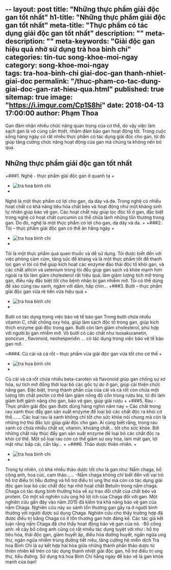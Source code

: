 --
layout: post
title: "Những thực phẩm giải độc gan tốt nhất"
h1-title: "Những thực phẩm giải độc gan tốt nhất"
meta-title: "Thực phẩm có tác dụng giải độc gan tốt nhất"
description: ""
meta-description: ""
meta-keywords: "Giải độc gan hiệu quả nhờ sử dụng trà hoa bình chi"
categories: tin-tuc song-khoe-moi-ngay
category: song-khoe-moi-ngay  
tags: tra-hoa-binh-chi giai-doc-gan thanh-nhiet-giai-doc 
permalink: "/thuc-pham-co-tac-dung-giai-doc-gan-rat-hieu-qua.html"
published: true
sitemap: true
image: "https://i.imgur.com/Cp1S8hi"
date: 2018-04-13 17:00:00
author: Phạm Thoa
---
Gan đảm nhận nhiều chức năng quan trọng của cơ thể, do vậy việc làm sạch gan là vô cùng cần thiết, nhằm đảm bảo gan hoạt động tốt.
Trong cuộc sống hàng ngày có rất nhiều thực phẩm có tác dụng giải độc cho gan, từ đó giúp tăng cường chức năng hoạt động của gan mà chúng ta không nên bỏ qua.

## Những thực phẩm giải độc gan tốt nhất
+###1.   Nghệ - thực phẩm giải độc gan ở quanh ta
+
+ <img src="https://i.imgur.com/AkQuqJr" alt="tra hoa bình chi" class="responsive-img lazy">
+
Nghệ là một thực phẩm có lợi cho gan, dạ dày và da.
Trong nghệ có nhiều hoạt chất có khả năng tiêu hóa chất béo và hoạt động như một kháng sinh tự nhiên giúp bảo vệ gan. 
Các hoạt chất này giúp lọc độc tố ở gan, đặc biệt trong nghệ có hoạt chất curcumin có thể chữa lành những tổn thương trong gan. Do đó, nghệ là một thực phẩm có lợi cho gan, dạ dày và da.
+
+###2.    Tỏi – thực phẩm giải độc gan có thể ăn hằng ngày
+
+ <img src="https://imgur.com/5jUEJKc" alt="tra hoa bình chi" class="responsive-img lazy">
+
Tỏi là một thực phẩm quá quen thuốc và dễ sử dụng. Tỏi được biết đến với việc phòng cảm cúm, tăng sức đề kháng và là một thực phẩm tốt để thanh lọc gan vì tỏi có thể giúp kích hoạt các enzyme đào thải độc tố khỏi gan, và các chất allicin và selenium trong tỏi đều giúp gan sạch và khỏe mạnh hơn ngoài ra tỏi làm giảm cholesterol rất hiệu quả, làm giảm lượng tích mỡ trong gan, điều này đặc biệt tốt cho bệnh nhân bị gan nhiễm mỡ. Tỏi có thể dùng để xào cùng rau xanh, ngâm với dấm, hấp chín…
+###3.    Bưởi – thực phẩm giải độc gan vừa rẻ tiền vừa hiệu quả
 +
 + <img src="https://imgur.com/wfOtR2T" alt="tra hoa bình chi" class="responsive-img lazy">
 +
Bưởi có tác dụng trong việc bảo vệ tế bào gan 
Trong bưởi chứa nhiều vitamin C, chất chống oxy hóa, giúp làm sạch độc tố trong gan, giúp kích thích enzyme giải độc trong gan.
Bưởi còn làm giảm cholesterol, phù hợp với người bị gan nhiễm mỡ. Vỏ bưởi có các chất như isosakuranetin, poncirun , flavonoid, neohesperidin … có tác dụng trong việc bảo vệ tế bào gan mỡ.

=###4.    Củ cải và cà rốt – thực phẩm vừa giải độc gan vừa tốt cho cơ thể
+
+ <img src="https://imgur.com/RxSqLPK" alt="tra hoa bình chi" class="responsive-img lazy">
+
Củ cải và cà rốt chứa nhiều beta-caroten và flavonoid giúp gan chống sự xơ hóa, sự tích mỡ đồng thời loại bỏ các gốc tự do ở gan, giúp cải thiện chức năng gan.
Đặc biệt, trong thành phần của của cải và cà rốt còn chứa một lượng lớn chất pectin có thể làm giảm nồng độ cồn trong rượu bia, từ đó làm giảm bớt gánh nặng cho gan, bảo vệ gan, giúp giải rượu
+
+###5.    Rau - Thực phẩm giải độc gan được dùng hàng nghìn năm nay
+
Các chất trong rau xanh thúc đẩy gan sản xuất enzyme để loại bỏ các chất độc ra khỏi cơ thể…….
Các loại rau lá xanh không chỉ tốt cho sức khỏe nói chung mà còn là những trợ thủ đắc lực giúp giải độc cho gan.
Ai cũng biết rằng, trong rau xanh có chứa nhiều chất xơ, vitamin, khoáng chất… tốt cho sức khỏe. Bởi những chất này thúc đẩy gan sản xuất enzyme để loại bỏ các chất độc ra khỏi cơ thể.
Một số loại rau còn có thể giảm sự oxy hóa, làm mát gan, lợi mật như:  bắp cải, cần tây…
+
+###6.    Thảo dược thiên nhiên.
+
+ <img src="https://imgur.com/dV748UO" alt="tra hoa bình chi" class="responsive-img lazy">
+
Trong tự nhiên, có khá nhiều thảo dược tốt cho lá gan như: Nấm chaga, bồ công anh, hoa cúc, cam thảo……
-Nấm chaga không chỉ biết đến với vai trò hỗ trợ điều trị tiểu đường và hỗ trợ điều trị ung thư mà còn có tác dụng giải độc gan loại bỏ các chất độc hại nhờ hoạt chất Betulin trong nấm chaga. Chaga có tác dụng bình thường hóa về sự trao đổi chất của chất béo và protein.
Có một số nghiên cứu ủng hộ lợi ích của Chaga đối với gan. Một nghiên cứu gần đây vào năm 2015 đã kiểm tra khả năng bảo vệ gan của nấm Chaga.
Nghiên cứu này so sánh tổn thương gan gây ra ở người bình thường với người được sử dụng Chaga. Nghiên cứu cho thấy trường hợp đã được điều trị bằng Chaga có ít tổn thương gan hơn đáng kể. Các tác giả kết luận rằng nấm Chaga đã cho thấy hoạt động bảo vệ gan của nó.
-Bồ công anh: rễ cây bồ công anh cũng có rất nhiều tác dụng tuyệt vời như : hỗ trọ tiêu hóa, thải độc gan, giảm huyết áp, điều hòa đường huyết, ngăn ngừa ung thư, ngăn ngừa nhiễm trùng đường tiết niệu, tăng cường hệ miễn dịch
Trà hoa Bình Chi là sự kết hợp hài hòa giữa những thành phần thảo dược từ thiên nhiên kể trên có tác dụng thanh nhiệt giải độc gan, hỗ trợ điều trị ung thư, tiểu đường.
Sử dụng trà hoa Bình Chi hằng ngày để bảo vệ lá gan khỏe mạnh của bạn!



